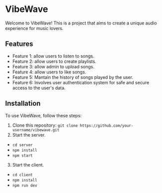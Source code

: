 # VibeWave

Welcome to VibeWave! This is a project that aims to create a unique audio experience for music lovers.

## Features

-   Feature 1: allow users to listen to songs.
-   Feature 2: allow users to create playlists.
-   Feature 3: allow admin to upload songs.
-   Feature 4: allow users to like songs.
-   Feature 5: Mantain the history of songs played by the user.
-   Feature 6: Involves user authentication system for safe and secure access to the user's data.

## Installation

To use VibeWave, follow these steps:

1. Clone this repository: `git clone https://github.com/your-username/vibewave.git`
2. Start the server.

-   `cd server`
-   `npm install`
-   `npm start`

3. Start the client.

-   `cd client`
-   `npm install`
-   `npm run dev`
